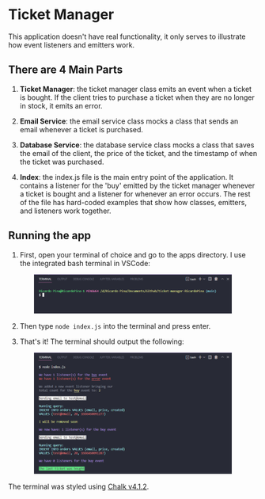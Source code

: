 # Ticket Manager

This application doesn't have real functionality, it only serves to illustrate how event listeners and emitters work.

## There are 4 Main Parts

1. **Ticket Manager**: the ticket manager class emits an event when a ticket is bought. If the client tries to purchase a ticket when they are no longer in stock, it emits an error.

2. **Email Service**: the email service class mocks a class that sends an email whenever a ticket is purchased.

3. **Database Service**: the database service class mocks a class that saves the email of the client, the price of the ticket, and the timestamp of when the ticket was purchased.

4. **Index**: the index.js file is the main entry point of the application. It contains a listener for the 'buy' emitted by the ticket manager whenever a ticket is bought and a listener for whenever an error occurs. The rest of the file has hard-coded examples that show how classes, emitters, and listeners work together.

## Running the app

1. First, open your terminal of choice and go to the apps directory. I use the integrated bash terminal in VSCode:

<p style="text-align:center;"><img src="img/open-terminal.png" alt = "An open Bash Terminal" width="400"></p>

2. Then type `node index.js` into the terminal and press enter.

3. That's it! The terminal should output the following:
<p style="text-align:center;"><img src="img/console-output.png" alt = "Bash terminal output of ticket manager app" width="400"></p>


The terminal was styled using [Chalk v4.1.2](https://github.com/chalk/chalk/releases#:~:text=Compare-,v4.1.2,-Readme%20updates).
